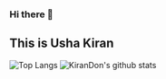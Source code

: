### Hi there 👋
## This is Usha Kiran
![Top Langs](https://github-readme-stats.vercel.app/api/top-langs/?username=KiranDon&theme=tokyonight)
![KiranDon's github stats](https://github-readme-stats.vercel.app/api?username=KiranDon&show_icons=true&theme=tokyonight&line_height=33)

<!--
**KiranDon/KiranDon** is a ✨ _special_ ✨ repository because its `README.md` (this file) appears on your GitHub profile.

Here are some ideas to get you started:

- 🔭 I’m currently working on ...
- 🌱 I’m currently learning ...
- 👯 I’m looking to collaborate on ...
- 🤔 I’m looking for help with ...
- 💬 Ask me about ...
- 📫 How to reach me: ...
- 😄 Pronouns: ...
- ⚡ Fun fact: ...
-->
